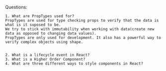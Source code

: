 Questions:

    1. What are PropTypes used for?
    PropTypes are used for type checking props to verify that the data is what is it suposed to be. 
    We try to stick with immutability when working with data(create new data as opposed to changing data values). 
    PropTypes are only used for development. It also has a powerful way to verify complex objects using shape.
    
    
    2. What is a lifecycle event in React?
    3. What is a Higher Order Component?
    4. What are three different ways to style components in React?
 